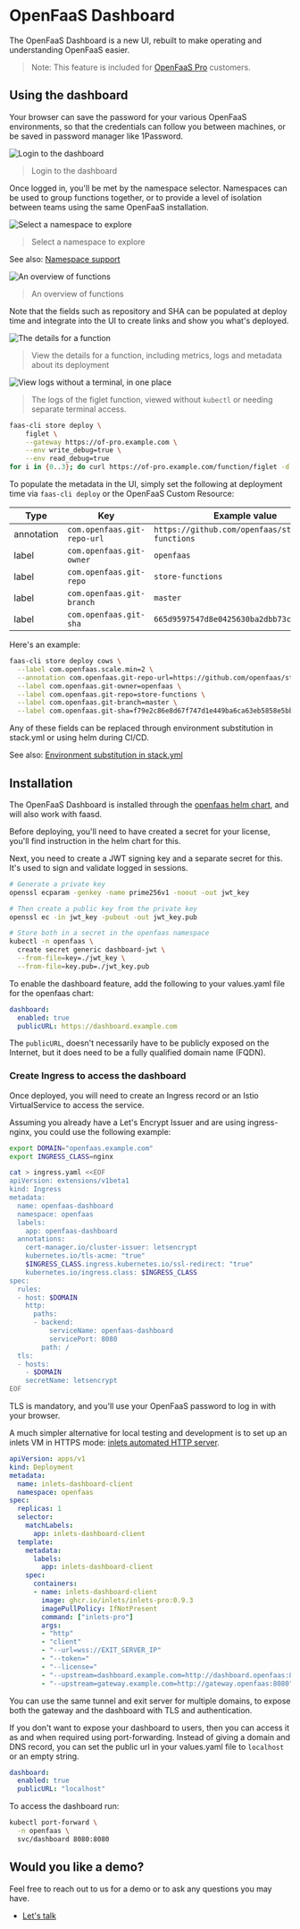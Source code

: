 # OpenFaaS Dashboard

The OpenFaaS Dashboard is a new UI, rebuilt to make operating and understanding OpenFaaS easier.

> Note: This feature is included for [OpenFaaS Pro](https://openfaas.com/support/) customers.

## Using the dashboard

Your browser can save the password for your various OpenFaaS environments, so that the credentials can follow you between machines, or be saved in password manager like 1Password.

![Login to the dashboard](/images/dashboard/login-dashboard.png)
> Login to the dashboard

Once logged in, you'll be met by the namespace selector. Namespaces can be used to group functions together, or to provide a level of isolation between teams using the same OpenFaaS installation.

![Select a namespace to explore](/images/dashboard/ns-picker.png)
> Select a namespace to explore

See also: [Namespace support](/reference/namespaces/)

![An overview of functions](/images/dashboard/fn-overview.png)
> An overview of functions

Note that the fields such as repository and SHA can be populated at deploy time and integrate into the UI to create links and show you what's deployed.

![The details for a function](/images/dashboard/details.png)

> View the details for a function, including metrics, logs and metadata about its deployment

![View logs without a terminal, in one place](/images/dashboard/logs.png)

> The logs of the figlet function, viewed without `kubectl` or needing separate terminal access.

```bash
faas-cli store deploy \
    figlet \
    --gateway https://of-pro.example.com \
    --env write_debug=true \
    --env read_debug=true
for i in {0..3}; do curl https://of-pro.example.com/function/figlet -d $i ; done
```

To populate the metadata in the UI, simply set the following at deployment time via `faas-cli deploy` or the OpenFaaS Custom Resource:

| Type | Key | Example value |
|------|-----|---------------|
| annotation | `com.openfaas.git-repo-url` | `https://github.com/openfaas/store-functions` |
| label | `com.openfaas.git-owner` | `openfaas` |
| label | `com.openfaas.git-repo` | `store-functions` |
| label | `com.openfaas.git-branch` | `master` |
| label | `com.openfaas.git-sha` | `665d9597547d8e0425630ba2dbb73c2951a61ce2` |

Here's an example:

```bash
faas-cli store deploy cows \
  --label com.openfaas.scale.min=2 \
  --annotation com.openfaas.git-repo-url=https://github.com/openfaas/store-functions \
  --label com.openfaas.git-owner=openfaas \
  --label com.openfaas.git-repo=store-functions \
  --label com.openfaas.git-branch=master \
  --label com.openfaas.git-sha=f79e2c86e8d67f747d1e449ba6ca63eb5858e5bb
```

Any of these fields can be replaced through environment substitution in stack.yml or using helm during CI/CD.

See also: [Environment substitution in stack.yml](/reference/yaml/#yaml-environment-variable-substitution)


## Installation

The OpenFaaS Dashboard is installed through the [openfaas helm chart](https://github.com/openfaas/faas-netes/tree/master/chart/openfaas), and will also work with faasd.

Before deploying, you'll need to have created a secret for your license, you'll find instruction in the helm chart for this.

Next, you need to create a JWT signing key and a separate secret for this. It's used to sign and validate logged in sessions.

```bash
# Generate a private key
openssl ecparam -genkey -name prime256v1 -noout -out jwt_key

# Then create a public key from the private key
openssl ec -in jwt_key -pubout -out jwt_key.pub

# Store both in a secret in the openfaas namespace
kubectl -n openfaas \
  create secret generic dashboard-jwt \
  --from-file=key=./jwt_key \
  --from-file=key.pub=./jwt_key.pub
```

To enable the dashboard feature, add the following to your values.yaml file for the openfaas chart:

```yaml
dashboard:
  enabled: true
  publicURL: https://dashboard.example.com
```

The `publicURL`, doesn't necessarily have to be publicly exposed on the Internet, but it does need to be a fully qualified domain name (FQDN).

### Create Ingress to access the dashboard

Once deployed, you will need to create an Ingress record or an Istio VirtualService to access the service.

Assuming you already have a Let's Encrypt Issuer and are using ingress-nginx, you could use the following example:

```bash
export DOMAIN="openfaas.example.com"
export INGRESS_CLASS=nginx

cat > ingress.yaml <<EOF
apiVersion: extensions/v1beta1
kind: Ingress
metadata:
  name: openfaas-dashboard
  namespace: openfaas
  labels:
    app: openfaas-dashboard
  annotations:
    cert-manager.io/cluster-issuer: letsencrypt
    kubernetes.io/tls-acme: "true"
    $INGRESS_CLASS.ingress.kubernetes.io/ssl-redirect: "true"
    kubernetes.io/ingress.class: $INGRESS_CLASS
spec:
  rules:
  - host: $DOMAIN
    http:
      paths:
      - backend:
          serviceName: openfaas-dashboard
          servicePort: 8080
        path: /
  tls:
  - hosts:
    - $DOMAIN
    secretName: letsencrypt
EOF
```
TLS is mandatory, and you'll use your OpenFaaS password to log in with your browser.

A much simpler alternative for local testing and development is to set up an inlets VM in HTTPS mode: [inlets automated HTTP server](https://docs.inlets.dev/tutorial/automated-http-server/).

```yaml
apiVersion: apps/v1
kind: Deployment
metadata:
  name: inlets-dashboard-client
  namespace: openfaas
spec:
  replicas: 1
  selector:
    matchLabels:
      app: inlets-dashboard-client
  template:
    metadata:
      labels:
        app: inlets-dashboard-client
    spec:
      containers:
      - name: inlets-dashboard-client
        image: ghcr.io/inlets/inlets-pro:0.9.3
        imagePullPolicy: IfNotPresent
        command: ["inlets-pro"]
        args:
        - "http"
        - "client"
        - "--url=wss://EXIT_SERVER_IP"
        - "--token="
        - "--license="
        - "--upstream=dashboard.example.com=http://dashboard.openfaas:8080"
        - "--upstream=gateway.example.com=http://gateway.openfaas:8080"
```

You can use the same tunnel and exit server for multiple domains, to expose both the gateway and the dashboard with TLS and authentication.

If you don't want to expose your dashboard to users, then you can access it as and when required using port-forwarding. Instead of giving a domain and DNS record, you can set the public url in your values.yaml file to `localhost` or an empty string.

```yaml
dashboard:
  enabled: true
  publicURL: "localhost"
```

To access the dashboard run:

```bash
kubectl port-forward \
  -n openfaas \
  svc/dashboard 8080:8080
```

## Would you like a demo?

Feel free to reach out to us for a demo or to ask any questions you may have.

* [Let's talk](https://openfaas.com/support/)
